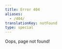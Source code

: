 ```yaml
---
title: Error 404
aliases:
  - /404/
translationKey: notFound
type: special
---
```


Oops, page not found!
